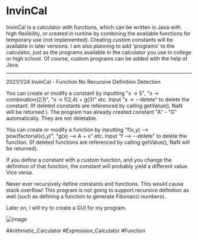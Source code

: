 # InvinCal
InvinCal is a calculator with functions, which can be written in Java with high flexibility, or created in runtine by combining the available functions for temporary use (not implemented). Creating custom constants will be available in later versions. I am also planning to add 'programs' to the calculator, just as the programs available in the calculator you use in college or high school. Of course, custom programs can be added with the help of Java.

----------------------------------------------------------------------
2021/1/24 InvinCal - Function No Recursive Definition Detection

You can create or modify a constant by inputting "x -> 5", "x -> combination(2,1)", "x -> f(2,4) + g(3)" etc.
Input "x -> --delete" to delete the constant. (If deleted constants are referenced by calling getValue(), NaN will be returned ).
The program has already created constant "A" - "G" automatically. They are not deletable.

You can create or modify a function by inputting "f(x,y) --> pow(factorial(x),y)", "g(x) --> A + x" etc.
Input "f --> --delete" to delete the function. (If deleted functions are referenced by calling getValue(), NaN will be returned).

If you define a constant with a custom function, and you change the definition of that function, the constant will probably yield a different value. Vice versa.

Never ever recursively define constants and functions. This would cause stack overflow! This program is not going to support recursive definition as well (such as defining a function to generate Fibonacci numbers).

Later on, I will try to create a GUI for my program.

![image](https://github.com/Samiingcreeper/InvinCal/blob/main/InvinCal.png)

#Arithmetic_Calculator
#Expression_Calculator
#Function
